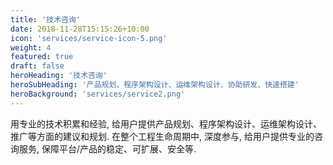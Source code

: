 ```yaml
---
title: '技术咨询'
date: 2018-11-28T15:15:26+10:00
icon: 'services/service-icon-5.png'
weight: 4
featured: true
draft: false
heroHeading: '技术咨询'
heroSubHeading: '产品规划、程序架构设计、运维架构设计、协助研发、快速搭建'
heroBackground: 'services/service2.png'
---
```


用专业的技术积累和经验, 给用户提供产品规划、程序架构设计、运维架构设计、推广等方面的建议和规划. 在整个工程生命周期中, 深度参与, 给用户提供专业的咨询服务, 保障平台/产品的稳定、可扩展、安全等.
